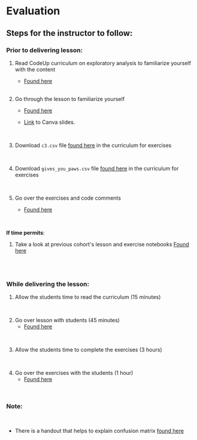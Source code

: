 # Evaluation

## Steps for the instructor to follow:

### Prior to delivering lesson:

1. Read CodeUp curriculum on exploratory analysis to familiarize yourself with the content 
    - [Found here](https://ds.codeup.com/classification/evaluation/)
   
   <br>
 
2. Go through the lesson to familiarize yourself
    - [Found here](https://github.com/gocodeup/data-science-curriculum/blob/master/TDR/7_Classification/6_Evaluation/2_Lesson.ipynb)

    - [Link](https://www.canva.com/design/DAFl68_gPm4/vyaRt52JnDBJF9RFamT8Jg/edit?utm_content=DAFl68_gPm4&utm_campaign=designshare&utm_medium=link2&utm_source=sharebutton) to Canva slides.
       
    <br>
    
3. Download ```c3.csv``` file [found here](https://ds.codeup.com/classification/evaluation/) in the curriculum for exercises
   
   <br>

4. Download ```gives_you_paws.csv``` file [found here](https://ds.codeup.com/classification/evaluation/) in the curriculum for exercises
   
   <br>

5. Go over the exercises and code comments
    - [Found here](https://github.com/gocodeup/data-science-curriculum/blob/master/TDR/7_Classification/6_Evaluation/3_Exercises.ipynb)

<br>

<b> If time permits</b>:
<br>

1. Take a look at previous cohort's lesson and exercise notebooks [Found here](https://github.com/gocodeup/data-science-curriculum/blob/master/TDR/7_Classification/6_Evaluation/4_Helpful_Links.ipynb)
<br>
<br>

### While delivering the lesson:

1. Allow the students time to read the curriculum (15 minutes)

<br>

2. Go over lesson with students (45 minutes)
    - [Found here](https://github.com/gocodeup/data-science-curriculum/blob/master/TDR/7_Classification/6_Evaluation/2_Lesson.ipynb)

<br>

3. Allow the students time to complete the exercises (3 hours)

<br>

4. Go over the exercises with the students (1 hour)
    - [Found here](https://github.com/gocodeup/data-science-curriculum/blob/master/TDR/7_Classification/6_Evaluation/3_Exercises.ipynb)

<br>

### Note:
<br>

- There is a handout that helps to explain confusion matrix [found here](https://github.com/gocodeup/data-science-curriculum/blob/master/TDR/7_Classification/6_Evaluation/confusion_matrix.png)